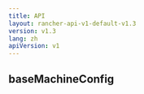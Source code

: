 ```yaml
---
title: API
layout: rancher-api-v1-default-v1.3
version: v1.3
lang: zh
apiVersion: v1
---
```


## baseMachineConfig



<br>
